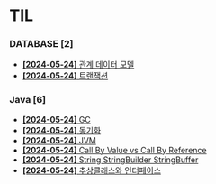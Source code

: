 # TIL
 
### DATABASE [2]
- [**[2024-05-24]**  관계 데이터 모델](https://github.com/A-lass/TIL/blob/main/DATABASE/관계_데이터_모델.md)
- [**[2024-05-24]**  트랜잭션](https://github.com/A-lass/TIL/blob/main/DATABASE/트랜잭션.md)
### Java [6]
- [**[2024-05-24]**  GC](https://github.com/A-lass/TIL/blob/main/Java/GC.md)
- [**[2024-05-24]**  동기화](https://github.com/A-lass/TIL/blob/main/Java/동기화.md)
- [**[2024-05-24]**  JVM](https://github.com/A-lass/TIL/blob/main/Java/JVM.md)
- [**[2024-05-24]**  Call By Value vs Call By Reference](https://github.com/A-lass/TIL/blob/main/Java/Call_By_Value_vs_Call_By_Reference.md)
- [**[2024-05-24]**  String StringBuilder StringBuffer](https://github.com/A-lass/TIL/blob/main/Java/String_StringBuilder_StringBuffer.md)
- [**[2024-05-24]**  추상클래스와 인터페이스](https://github.com/A-lass/TIL/blob/main/Java/추상클래스와_인터페이스.md)
